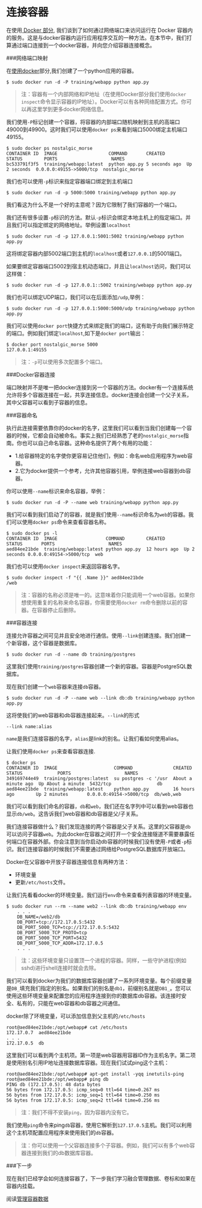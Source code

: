 # 连接容器

在使用[ Docker 部分](usingdocker.md), 我们谈到了如何通过网络端口来访问运行在 Docker 容器内的服务。这是与docker容器内运行应用程序交互的一种方法。在本节中，我们打算通过端口连接到一个docker容器，并向您介绍容器连接概念。

###网络端口映射

在[使用docker](usingdocker.md)部分,我们创建了一个python应用的容器。

	$ sudo docker run -d -P training/webapp python app.py

>注：容器有一个内部网络和IP地址（在使用Docker部分我们使用`docker inspect`命令显示容器的IP地址）。Docker可以有各种网络配置方式。你可以再这里学到更多docker网络信息。

我们使用`-P`标记创建一个容器，将容器的内部端口随机映射到主机的高端口49000到49900。这时我们可以使用`docker ps`来看到端口5000绑定主机端口49155。

	$ sudo docker ps nostalgic_morse
	CONTAINER ID  IMAGE                   COMMAND       CREATED        STATUS        PORTS                    NAMES
	bc533791f3f5  training/webapp:latest  python app.py 5 seconds ago  Up 2 seconds  0.0.0.0:49155->5000/tcp  nostalgic_morse

我们也可以使用`-p`标识来指定容器端口绑定到主机端口

	$ sudo docker run -d -p 5000:5000 training/webapp python app.py

我们看这为什么不是一个好的主意呢？因为它限制了我们容器的一个端口。

我们还有很多设置`-p`标识的方法。默认`-p`标识会绑定本地主机上的指定端口。并且我们可以指定绑定的网络地址。举例设置`localhost`

	$ sudo docker run -d -p 127.0.0.1:5001:5002 training/webapp python app.py

这将绑定容器内部5002端口到主机的`localhost`或者`127.0.0.1`的5001端口。

如果要绑定容器端口5002到宿主机动态端口，并且让`localhost`访问，我们可以这样做：

	$ sudo docker run -d -p 127.0.0.1::5002 training/webapp python app.py

我们也可以绑定UDP端口，我们可以在后面添加`/udp`,举例：

	$ sudo docker run -d -p 127.0.0.1:5000:5000/udp training/webapp python app.py

我们可以使用`docker port`快捷方式来绑定我们的端口，这有助于向我们展示特定的端口。例如我们绑定`localhost`,如下是`docker port`输出：

	$ docker port nostalgic_morse 5000
	127.0.0.1:49155

>注：`-p`可以使用多次配置多个端口。

###Docker容器连接

端口映射并不是唯一把docker连接到另一个容器的方法。docker有一个连接系统允许将多个容器连接在一起，共享连接信息。docker连接会创建一个父子关系，其中父容器可以看到子容器的信息。

###容器命名

执行此连接需要依靠你的docker的名字，这里我们可以看到当我们创建每一个容器的时候，它都会自动被命名。事实上我们已经熟悉了老的`nostalgic_morse`指南。你也可以自己命名容器。这种命名提供了两个有用的功能：

- 1.给容器特定的名字使你更容易记住他们，例如：命名web应用程序为web容器。
- 2.它为docker提供一个参考，允许其他容器引用，举例连接web容器到db容器。

你可以使用`--name`标识来命名容器，举例：

	$ sudo docker run -d -P --name web training/webapp python app.py

我们可以看到我们启动了的容器，就是我们使用`--name`标识命名为`web`的容器。我们可以使用`docker ps`命令来查看容器名称。

	$ sudo docker ps -l
	CONTAINER ID  IMAGE                  COMMAND        CREATED       STATUS       PORTS                    NAMES
	aed84ee21bde  training/webapp:latest python app.py  12 hours ago  Up 2 seconds 0.0.0.0:49154->5000/tcp  web

我们也可以使用`docker inspect`来返回容器名字。

	$ sudo docker inspect -f "{{ .Name }}" aed84ee21bde
	/web

>注：容器的名称必须是唯一的。这意味着你只能调用一个web容器。如果你想使用重复的名称来命名容器，你需要使用`docker rm`命令删除以前的容器。在容器停止后删除。

###容器连接

连接允许容器之间可见并且安全地进行通信。使用`--link`创建连接。我们创建一个新容器，这个容器是数据库。

	$ sudo docker run -d --name db training/postgres

这里我们使用`training/postgres`容器创建一个新的容器。容器是PostgreSQL数据库。

现在我们创建一个`web`容器来连接`db`容器。

	$ sudo docker run -d -P --name web --link db:db training/webapp python app.py

这将使我们的web容器和db容器连接起来。`--link`的形式

	--link name:alias

`name`是我们连接容器的名字，`alias`是link的别名。让我们看如何使用alias。

让我们使用`docker ps`来查看容器连接.

	$ docker ps
	CONTAINER ID  IMAGE                     COMMAND               CREATED             STATUS             PORTS                    NAMES
	349169744e49  training/postgres:latest  su postgres -c '/usr  About a minute ago  Up About a minute  5432/tcp                 db
	aed84ee21bde  training/webapp:latest    python app.py         16 hours ago        Up 2 minutes       0.0.0.0:49154->5000/tcp  db/web,web

我们可以看到我们命名的容器，`db`和`web`，我们还在名字列中可以看到web容器也显示`db/web`。这告诉我们web容器和db容器是父/子关系。

我们连接容器做什么？我们发现连接的两个容器是父子关系。这里的父容器是`db`可以访问子容器`web`。为此docker在容器之间打开一个安全连接隧道不需要暴露任何端口在容器外部。你会注意到当你启动db容器的时候我们没有使用`-P`或者`-p`标识。我们连接容器的时候我们不需要通过网络给PostgreSQL数据库开放端口。

Docker在父容器中开放子容器连接信息有两种方法：

- 环境变量
- 更新`/etc/hosts`文件。

让我们先看看docker的环境变量。我们运行`env`命令来查看列表容器的环境变量。

 	$ sudo docker run --rm --name web2 --link db:db training/webapp env
   	 	. . .
    	DB_NAME=/web2/db
    	DB_PORT=tcp://172.17.0.5:5432
    	DB_PORT_5000_TCP=tcp://172.17.0.5:5432
    	DB_PORT_5000_TCP_PROTO=tcp
    	DB_PORT_5000_TCP_PORT=5432
    	DB_PORT_5000_TCP_ADDR=172.17.0.5
   		. . .

>注：这些环境变量只设置顶一个进程的容器。同样，一些守护进程(例如sshd)进行shell连接时就会去除。

我们可以看到docker为我们的数据库容器创建了一系列环境变量。每个前缀变量是`DB_`填充我们指定的别名。如果我们的别名是`db1`，前缀别名就是`DB1_`。您可以使用这些环境变量来配置您的应用程序连接到你的数据库db容器。该连接时安全、私有的，只能在web容器和db容器之间通信。

docker除了环境变量，可以添加信息到父主机的`/etc/hosts`

	root@aed84ee21bde:/opt/webapp# cat /etc/hosts
	172.17.0.7  aed84ee21bde
	. . .
	172.17.0.5  db

这里我们可以看到两个主机项。第一项是web容器用容器ID作为主机名字。第二项是使用别名引用IP地址连接数据库容器。现在我们试试ping这个主机：

	root@aed84ee21bde:/opt/webapp# apt-get install -yqq inetutils-ping
	root@aed84ee21bde:/opt/webapp# ping db
	PING db (172.17.0.5): 48 data bytes
	56 bytes from 172.17.0.5: icmp_seq=0 ttl=64 time=0.267 ms
	56 bytes from 172.17.0.5: icmp_seq=1 ttl=64 time=0.250 ms
	56 bytes from 172.17.0.5: icmp_seq=2 ttl=64 time=0.256 ms

>注：我们不得不安装`ping`，因为容器内没有它。

我们使用`ping`命令来ping`db`容器，使用它解析到`127.17.0.5`主机。我们可以利用这个主机项配置应用程序来使用我们的`db`容器。

>注：你可以使用一个父容器连接多个子容器。例如，我们可以有多个web容器连接到我们的db数据库容器。

###下一步

现在我们已经学会如何连接容器了，下一步我们学习融合管理数据、卷标和如果在容器内挂载。

阅读[管理容器数据](dockervolumes.md)
